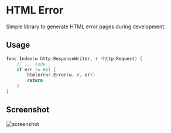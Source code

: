 HTML Error
==========

Simple library to generate HTML error pages during development.


Usage
-----

```go
func Index(w http.ResponseWriter, r *http.Request) {
	// ... code ...
	if err != nil {
		htmlerror.Error(w, r, err)
		return
	}
}
```


Screenshot
----------

![screenshot](http://i.imgur.com/pwEZdZW.png)
